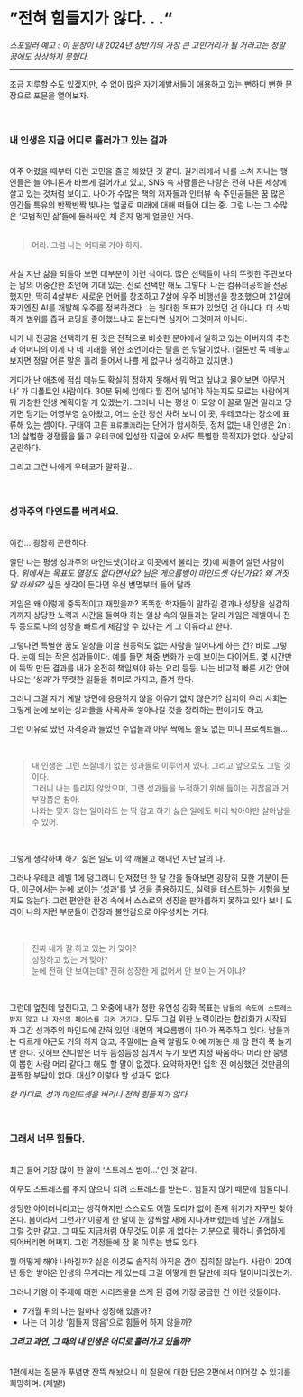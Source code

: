 # ”전혀 힘들지가 않다. . .“


_스포일러 예고 :  이 문장이 내 2024년 상반기의 가장 큰 고민거리가 될 거라고는 정말 꿈에도 상상하지 못했다._

---


조금 지루할 수도 있겠지만, 수 없이 많은 자기계발서들이 애용하고 있는 뻔하디 뻔한 문장으로 포문을 열어보자.
</br>
</br>
</br>
###  내 인생은 지금 어디로 흘러가고 있는 걸까
</br> 아주 어렸을 때부터 이런 고민을 줄곧 해왔던 것 같다. 길거리에서 나를 스쳐 지나는 행인들은 늘 어디론가 바쁘게 걸어가고 있고, SNS 속 사람들은 나랑은 전혀 다른 세상에 살고 있는 것처럼 보이고. 나아가 수많은 책의 저자들과 인터뷰 속 주인공들은 꿈 많은 인간들 특유의 반짝반짝 빛나는 얼굴로 미래에 대해 떠들어 대는 중. 그럼 나는 그 수많은 ‘모범적인 삶’들에 둘러싸인 채 혼자 멍게 얼굴인 거다.
</br>
</br>

> 어라. 그럼 나는 어디로 가야 하지.

</br>
사실 지난 삶을 되돌아 보면 대부분이 이런 식이다. 많은 선택들이 나의 뚜렷한 주관보다는 남의 어중간한 조언에 기대 있는. 진로 선택만 해도 그렇다. 나는 컴퓨터공학을 전공했지만, 딱히 4살부터 새로운 언어를 창조하고 7살에 우주 비행선을 창조했으며 21살에 자가엔진 AI를 개발해 우주를 정복하겠다…는 원대한 목표가 있었던 건 아니다. 더 소박하게 범위를 좁혀 코딩을 좋아했느냐고 묻는다면 심지어 그것마저 아니다.

내가 내 전공을 선택하게 된 것은 전적으로 비슷한 분야에서 일하고 있는 아버지의 추천과 어머니의 이게 다 네 미래를 위한 조언이라는 탈을 쓴 닦달이었다. (결론만 뚝 떼놓고 보자면 정말 어른 말은 흘려 들어서 나쁠 게 없구나 생각하고 있지만.) 

게다가 난 애초에 점심 메뉴도 확실히 정하지 못해서 뭐 먹고 싶냐고 물어보면 ‘아무거나’ 가 디폴트인 사람이다. 30분 뒤에 입에다 뭘 집어 넣어야 하는지도 모르는 사람에게 뭐 거창한 인생 계획이랄 게 있겠는가. 그러니 나는 평생 이 모양 이 꼴로 밀면 밀리고 당기면 당기는 어영부영 살아왔고, 어느 순간 정신 차려 보니 이 곳, 우테코라는 장소에 표류해 있는 셈이다. 구태여 고른 `표류漂流`라는 단어가 암시하듯, 정처 없는 내 인생은 2n : 1의 살벌한 경쟁률을 뚫고 우테코에 입성한 지금에 와서도 특별한 목적지가 없다. 상당히 곤란하다.

그리고 그런 나에게 우테코가 말하길…
</br>
</br>
</br>
### 성과주의 마인드를 버리세요.
</br> 이건… 굉장히 곤란하다.

일단 나는 평생 성과주의 마인드셋(이라고 이곳에서 불리는 것)에 찌들어 살던 사람이다. _위에서는 목표도 열정도 없다면서요? 님은 게으름뱅이 마인드셋 아닌가요? 왜 거짓말 하세요?_ 싶은 생각이 든다면 우선 변명부터 들어 달라.

게임은 왜 이렇게 중독적이고 재밌을까? 똑똑한 학자들이 말하길 결과나 성장을 실감하기까지 상당한 노력과 시간을 들여야 하는 일상 속의 일들과는 달리 게임은 레벨이나 전투 등으로 나의 성장을 빠르게 체감할 수 있다는 게 그 이유라고 한다. 

그렇다면 특별한 꿈도 일상을 이끌 원동력도 없는 사람을 일어나게 하는 건? 바로 그렇다. 눈에 띄는 작은 성과들이다. 예를 들면 체중 변화가 눈에 보이는 다이어트. 몇 시간만에 뚝딱 만든 결과를 내가 온전히 책임져야 하는 요리 등등. 나는 비교적 빠른 시간 안에 나오는 ‘성과'가 뚜렷한 일들을 취미로 가지고, 즐겨 한다. 

그러니 그걸 자기 계발 방면에 응용하지 않을 이유가 없지 않은가? 심지어 우리 사회는 그렇게 눈에 보이는 성과들을 차곡차곡 쌓아나갈 것을 장려하는 편이기도 하고.

그런 이유로 땄던 자격증과 들었던 수업들과 아무 짝에도 쓸모 없는 미니 프로젝트들… 

</br>

> 내 인생은 그런 쓰잘데기 없는 성과들로 이루어져 있다. 그리고 앞으로도 그럴 것이다. 
> </br>그러니 나는 틀리지 않았으며, 그런 성과들을 누적하기 위해 들이는 귀찮음과 거부감쯤은 참아. </br>나와는 맞지 않는 일이라도 눈 딱 감고 하기 싫은 일에도 머리 박아야만 살아남을 수 있어.

</br>
 
그렇게 생각하며 하기 싫은 일도 이 깍 깨물고 해내던 지난 날의 나.

그러나 우테코 레벨 1에 덩그러니 던져졌던 한 달 간을 돌아보면 굉장히 묘한 기분이 든다. 이곳에서는 눈에 보이는 ‘성과'를 낼 것을 종용하지도, 실력을 테스트하는 시험을 보지도 않는다. 그런 편안한 환경 속에서 스스로의 성장을 판가름하지 못하고 있다 보니 도리어 나의 저런 부분들이 긴장과 불안감으로 아우성치는 거다. 

</br>

> 진짜 내가 잘 하고 있는 거 맞아? 
> </br>성장하고 있는 거 맞아? 
> </br>눈에 전혀 안 보이는데? 전혀 성장한 게 없어서 안 보이는 거 아냐?

</br>
 
그런데 엎친데 덮친다고, 그 와중에 내가 정한 유연성 강화 목표는 `남들의 속도에 스트레스 받지 않고 나 자신의 페이스를 지켜 가기다.` 모두 그걸 위한 노력이라는 합리화가 시작되자 그간 성과주의 마인드에 갇혀 있던 내면의 게으름뱅이 자아가 폭주하고 있다. 남들과는 다르게 야근도 거의 하지 않고, 주말에는 슬랙 알림도 아예 꺼놓은 채 맘 편히 쭉 놀기만 한다. 깃허브 잔디밭은 너무 듬성듬성 심겨서 누가 보면 치정 싸움하다 머리 한 뭉탱이 뽑힌 사람 머리 같다고 해도 할 말이 없겠다. 요약하자면! 입학 전 예상했던 것만큼의 끔찍한 부담이 없다. 대신? 이렇다 할 성과도 없다.

_한 마디로, 성과 마인드셋을 버리니 전혀 힘들지가 않다._
</br>
</br>
</br>
### 그래서 너무 힘들다.

</br> 최근 들어 가장 많이 한 말이 ‘스트레스 받아…’ 인 것 같다. 

아무도 스트레스를 주지 않으니 되려 스트레스를 받는다. 힘들지 않기 때문에 힘들다니. 

상당한 아이러니라고는 생각하지만 스스로도 어쩔 도리가 없이 존재 위기가 자꾸만 찾아온다. 봄이라서 그런가? 이렇게 한 달이 눈 깜짝할 새에 지나가버렸는데 남은 7개월도 그럴 것만 같고. 그 때도 지금처럼 아무것도 이룬 게 없다는 기분으로 휑하니 졸업하게 되어버리면 어쩌지. 그런 걱정들에 잠 못 이루는 밤도 있다. 

뭘 어떻게 해야 나아질까? 실은 이것도 솔직히 아직은 감이 잡히질 않는다. 사람이 20여년 동안 쌓아온 인생의 무게라는 게 있는데 그걸 어떻게 한 달만에 죄다 털어버리겠는가.

그러니 기왕 이 주제에 대한 시리즈물을 쓰게 된 김에 가장 궁금한 건 이런 것들이다.

- 7개월 뒤의 나는 얼마나 성장해 있을까?
- 나는 더 이상 ‘힘들지 않음'으로 힘들어 하지 않을까?

_**그리고 과연, 그 때의 내 인생은 어디로 흘러가고 있을까?**_
</br>
</br>
</br>
1편에서는 질문과 푸념만 잔뜩 해놨으니 이 질문에 대한 답은 2편에서 이어갈 수 있기를 희망하며. (제발!)


